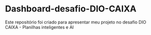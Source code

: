 # Dashboard-desafio-DIO-CAIXA
Este repositório foi criado para apresentar meu projeto no desafio DIO CAIXA - Planilhas inteligentes e AI 
